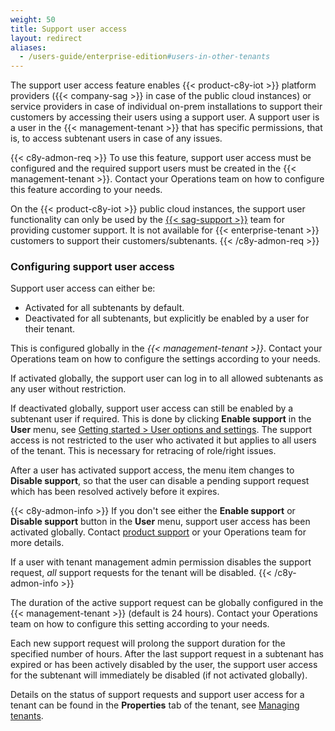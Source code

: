 ```yaml
---
weight: 50
title: Support user access
layout: redirect
aliases:
  - /users-guide/enterprise-edition#users-in-other-tenants
---
```


The support user access feature enables {{< product-c8y-iot >}} platform providers ({{< company-sag >}} in case of the public cloud instances) or service providers in case of individual on-prem installations to support their customers by accessing their users using a support user. A support user is a user in the {{< management-tenant >}} that has specific permissions, that is, to access subtenant users in case of any issues.

{{< c8y-admon-req >}}
To use this feature, support user access must be configured and the required support users must be created in the {{< management-tenant >}}. Contact your Operations team on how to configure this feature according to your needs.

On the {{< product-c8y-iot >}} public cloud instances, the support user functionality can only be used by the [{{< sag-support >}}](/welcome/contacting-support/) team for providing customer support. It is not available for {{< enterprise-tenant >}} customers to support their customers/subtenants.
{{< /c8y-admon-req >}}

<a name="configuring-support-access"></a>
### Configuring support user access

Support user access can either be:

* Activated for all subtenants by default.
* Deactivated for all subtenants, but explicitly be enabled by a user for their tenant.

This is configured globally in the *{{< management-tenant >}}*. Contact your Operations team on how to configure the settings according to your needs.

If activated globally, the support user can log in to all allowed subtenants as any user without restriction.

If deactivated globally, support user access can still be enabled by a subtenant user if required. This is done by clicking **Enable support** in the **User** menu, see [Getting started > User options and settings](/users-guide/getting-started/#user-settings). The support access is not restricted to the user who activated it but applies to all users of the tenant. This is necessary for retracing of role/right issues.

After a user has activated support access, the menu item changes to **Disable support**, so that the user can disable a pending support request which has been resolved actively before it expires.

{{< c8y-admon-info >}}
If you don't see either the **Enable support** or **Disable support** button in the **User** menu, support user access has been activated globally. Contact [product support](/welcome/contacting-support/) or your Operations team for more details.

If a user with tenant management admin permission disables the support request, *all* support requests for the tenant will be disabled.
{{< /c8y-admon-info >}}

The duration of the active support request can be globally configured in the {{< management-tenant >}} (default is 24 hours). Contact your Operations team on how to configure this setting according to your needs.

Each new support request will prolong the support duration for the specified number of hours. After the last support request in a subtenant has expired or has been actively disabled by the user, the support user access for the subtenant will immediately be disabled (if not activated globally).

Details on the status of support requests and support user access for a tenant can be found in the **Properties** tab of the tenant, see [Managing tenants](/users-guide/enterprise-tenant#managing-tenants).
